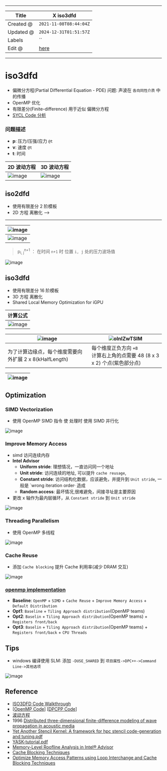 -----

| Title     | X iso3dfd                                            |
| --------- | ---------------------------------------------------- |
| Created @ | `2021-11-08T08:44:04Z`                               |
| Updated @ | `2024-12-31T01:51:57Z`                               |
| Labels    | \`\`                                                 |
| Edit @    | [here](https://github.com/junxnone/xwiki/issues/209) |

-----

# iso3dfd

  - 偏微分方程(Partial Differential Equation - PDE) 问题: 声波在 `各向同性介质` 中的传播
  - OpenMP 优化
  - 有限差分(Finite-difference) 用于近似 偏微分方程
  - [SYCL Code 分析](https://github.com/junxnone/oneAPI-samples/issues/1)

### 问题描述

  - **p**: 压力/压强/应力 `@t`
  - **v**: 速度 `@t`
  - **t**: 时间

| 2D 波动方程                                                      | 3D 波动方程                                                      |
| ------------------------------------------------------------ | ------------------------------------------------------------ |
| ![image](media/dcb78c1673ee2a0ec0a663349fcee3af80bacbe7.png) | ![image](media/99ba8d7fb18035e79ed1e4d337277d9c16fc91e8.png) |

## iso2dfd

  - 使用有限差分 2 阶模板
  - 2D 方程 离散化 --\>

-----

| ![image](media/11cd30cba490b64d545889d290b9d7d5d26495c2.png) |
| ------------------------------------------------------------ |
| ![image](media/9b90d7ee5bf541eb1582675cedc12c5504c643d0.png) |

> p<sub>i, j</sub><sup>n+1</sup> ： 在时间 `n+1` 时 位置 `i, j` 处的压力波场值

![image](media/081ef9fe00a34dd83470cb4357cc8aab39a579b0.png)

## iso3dfd

  - 使用有限差分 16 阶模板
  - 3D 方程 离散化
  - Shared Local Memory Optimization for iGPU

|                             计算公式                             |
| :----------------------------------------------------------: |
| ![image](media/342dab732f740436a203cd68ddda79a7b7c2c3c9.png) |

| ![image](media/e3d19dfc6fac19cd661ddc98d3655948b32ac1be.png) | ![oInlZwTSIM](media/0cb89d13d2cec06feb95db5785711b1d08ba5d11.gif) |
| ------------------------------------------------------------ | ----------------------------------------------------------------- |
| 为了计算边缘点，每个维度需要向外扩展 2 x 8(kHalfLength)                        | 每个维度正负方向 `+8`<br> 计算右上角的点需要 48 (8 x 3 x 2) 个点(紫色部分点)              |

| ![image](media/915228ebdc72b59c99090c7160fa7fe84e9ceb68.png) |
| ------------------------------------------------------------ |

## Optimization

### SIMD Vectorization

  - 使用 OpenMP SIMD 指令 使 处理时 使用 SIMD 并行化

![image](media/bbe4bd5e91585f19cfd71185543e2fab451faff6.png)

### Improve Memory Access

  - simd 访问连续内存
  - **Intel Advisor**
      - **Uniform stride**: 理想情况，一直访问同一个地址
      - **Unit stride**: 访问连续的地址, 可以提升 `cache reusage`,
      - **Constant stride**: 访问结构化数据，应该避免，并提升到 `Unit stride`, 一般是
        \`wrong iteration order· 造成
      - **Random access**: 最坏情况,很难避免，间接寻址是主要原因
  - 更改 x 轴作为最内层循环，从 `Constant stride` 到 `Unit stride`

![image](media/a3aab055d5a617956e82b7a2e17ef95115bf9107.png)

### Threading Parallelism

  - 使用 OpenMP 多线程

![image](media/7fcfc9faea3c64c996a6c3d4aa7f22f170c9a98a.png)

### Cache Reuse

  - 添加 `Cache blocking` 提升 Cache 利用率(减少 DRAM 交互)

![image](media/2a23d3321a6fe7f6bcf67fcc414328b1981dd8fc.png)

### [openmp implementation](https://github.com/oneapi-src/oneAPI-samples/tree/master/DirectProgramming/C%2B%2B/StructuredGrids/iso3dfd_omp_offload)

  - **Baseline**: `OpenMP` + `SIMD` + `Cache Reuse` + `Improve Memory
    Access` + `Default Distribution`
  - **Opt1**: `Baseline` + `Tiling Approach distribution`(OpenMP teams)
  - **Opt2**: `Baselin` + `Tiling Approach distribution`(OpenMP teams) +
    `Registers front/back`
  - **Opt3**: `Baselin` + `Tiling Approach distribution`(OpenMP teams) +
    `Registers front/back` + `CPU Threads`

## Tips

  - windows 编译使用 SLM: 添加 `-DUSE_SHARED` 到 `项目属性->DPC++->Command
    Line->其他选项`

![image](media/216b01fa9171aea49b2275a7c8586a00cf853245.png)

## Reference

  - [ISO3DFD Code
    Walkthrough](https://www.intel.com/content/www/us/en/developer/articles/technical/iso3dfd-code-walkthrough.html)
  - \[[OpenMP
    Code](https://github.com/oneapi-src/oneAPI-samples/tree/master/DirectProgramming/C%2B%2B/StructuredGrids/iso3dfd_omp_offload)\]
    \[[DPCPP
    Code](https://github.com/oneapi-src/oneAPI-samples/tree/master/DirectProgramming/DPC%2B%2B/StructuredGrids/iso3dfd_dpcpp)\]
  - [波动方程](https://baike.baidu.com/item/%E6%B3%A2%E5%8A%A8%E6%96%B9%E7%A8%8B/1613956)
  - 1996 [Distributed three-dimensional finite-difference modeling of
    wave propagation in acoustic
    media](https://aip.scitation.org/doi/pdf/10.1063/1.168610)
  - [Yet Another Stencil Kernel: A framework for hpc stencil
    code-generation and
    tuning.pdf](https://github.com/junxnone/tech-io/files/7509445/yask.pdf)
  - [YASK-tutorial.pdf](https://github.com/junxnone/tech-io/files/7509475/YASK-tutorial.pdf)
  - [Memory-Level Roofline Analysis in Intel®
    Advisor](https://www.intel.com/content/www/us/en/developer/articles/technical/memory-level-roofline-model-with-advisor.html)
  - [Cache Blocking
    Techniques](https://www.intel.com/content/www/us/en/developer/articles/technical/cache-blocking-techniques.html)
  - [Optimize Memory Access Patterns using Loop Interchange and Cache
    Blocking
    Techniques](https://www.intel.com/content/www/us/en/develop/documentation/advisor-cookbook/top/optimize-memory-access-patterns.html)
